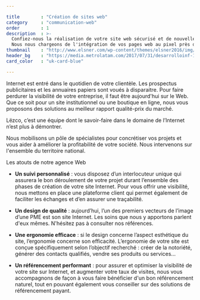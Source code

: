 ```yaml
---

title        : "Création de sites web"
category     : "communication-web"
order        : 1
description  : >-
  Confiez-nous la réalisation de votre site web sécurisé et de nouvelle génération.
  Nous nous chargeons de l'intégration de vos pages web au pixel près dans le respect des bonnes pratiques du web.
thumbnail    : "http://www.elsner.com/wp-content/themes/elsner2016/img/web-development.png"
header_bg    : "https://media.metrolatam.com/2017/07/31/desarrolloinf-1200x600.jpg"
card_color   : "uk-card-blue"

---
```



Internet est entré dans le quotidien de votre clientèle. Les prospectus publicitaires et les annuaires papiers sont voués à disparaitre. Pour faire perdurer la visibilité de votre entreprise, il faut être aujourd'hui sur le Web. Que ce soit pour un site institutionnel ou une boutique en ligne, nous vous proposons des solutions au meilleur rapport qualité-prix du marché.

Lëzco, c’est une équipe dont le savoir-faire dans le domaine de l’Internet n’est plus à démontrer.

Nous mobilisons un pôle de spécialistes pour concrétiser vos projets et vous aider à améliorer la profitabilité de votre société. Nous intervenons sur l'ensemble du territoire national.

Les atouts de notre agence Web
- **Un suivi personnalisé** : vous disposez d’un interlocuteur unique qui assurera le bon déroulement de votre projet durant l’ensemble des phases de création de votre site Internet. Pour vous offrir une visibilité, nous mettons en place une plateforme client qui permet également de faciliter les échanges et d’en assurer une traçabilité.

- **Un design de qualité** : aujourd’hui, l’un des premiers vecteurs de l’image d’une PME est son site Internet. Les soins que nous y apportons parlent d'eux mêmes. N'hésitez pas à consulter nos références.

- **Une ergonomie efficace** : si le design concerne l’aspect esthétique du site, l’ergonomie concerne son efficacité. L’ergonomie de votre site est conçue spécifiquement selon l’objectif recherché : créer de la notoriété, générer des contacts qualifiés, vendre ses produits ou services...

- **Un référencement performant** : pour assurer et optimiser la visibilité de votre site sur Internet, et augmenter votre taux de visites, nous vous accompagnons de façon à vous faire bénéficier d'un bon référencement naturel, tout en pouvant également vous conseiller sur des solutions de référencement payant.
